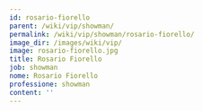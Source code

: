 ```yaml
---
id: rosario-fiorello
parent: /wiki/vip/showman/
permalink: /wiki/vip/showman/rosario-fiorello/
image_dir: /images/wiki/vip/
image: rosario-fiorello.jpg
title: Rosario Fiorello
job: showman
nome: Rosario Fiorello
professione: showman
content: ''
---
```

